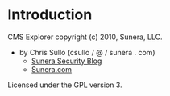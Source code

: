 # Introduction #

CMS Explorer copyright (c) 2010, Sunera, LLC.

  * by Chris Sullo (csullo / @ / sunera . com)
    * [Sunera Security Blog](http://security.sunera.com/)
    * [Sunera.com](http://sunera.com/)

Licensed under the GPL version 3.